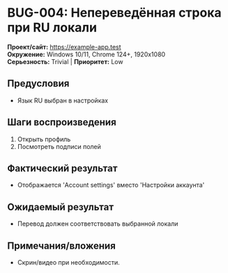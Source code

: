 # BUG-004: Непереведённая строка при RU локали

**Проект/сайт:** https://example-app.test  
**Окружение:** Windows 10/11, Chrome 124+, 1920x1080  
**Серьезность:** Trivial | **Приоритет:** Low

## Предусловия
- Язык RU выбран в настройках

## Шаги воспроизведения
1) Открыть профиль
2) Посмотреть подписи полей

## Фактический результат
- Отображается 'Account settings' вместо 'Настройки аккаунта'

## Ожидаемый результат
- Перевод должен соответствовать выбранной локали

## Примечания/вложения
- Скрин/видео при необходимости.
